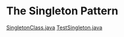 # The Singleton Pattern

[SingletonClass.java](./SingletonClass.java)
[TestSingleton.java](./TestSingleton.java)